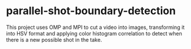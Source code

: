 # parallel-shot-boundary-detection
This project uses OMP and MPI to cut a video into images, transforming it into HSV format and applying color histogram correlation to detect when there is a new possible shot in the take.
